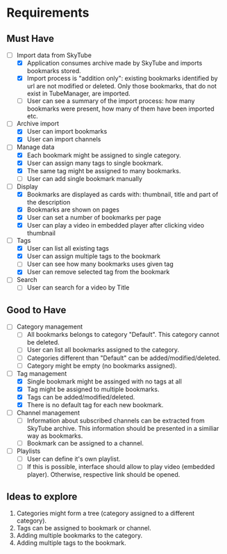 # Requirements

## Must Have

- [ ] Import data from SkyTube
   - [x] Application consumes archive made by SkyTube and imports bookmarks stored.
   - [x] Import process is "addition only": existing bookmarks identified by url are not modified or deleted. Only those bookmarks, that do not exist in TubeManager, are imported.
   - [ ] User can see a summary of the import process: how many bookmarks were present, how many of them have been imported etc.
- [ ] Archive import
   - [x] User can import bookmarks
   - [x] User can import channels
- [ ] Manage data
   - [x] Each bookmark might be assigned to single category.
   - [x] User can assign many tags to single bookmark.
   - [x] The same tag might be assigned to many bookmarks.
   - [ ] User can add single bookmark manually
- [ ] Display
   - [x] Bookmarks are displayed as cards with: thumbnail, title and part of the description
   - [x] Bookmarks are shown on pages
   - [x] User can set a number of bookmarks per page
   - [x] User can play a video in embedded player after clicking video thumbnail
- [ ] Tags
  - [x] User can list all existing tags
  - [x] User can assign multiple tags to the bookmark
  - [ ] User can see how many bookmarks uses given tag
  - [x] User can remove selected tag from the bookmark
- [ ] Search
  - [ ] User can search for a video by Title

## Good to Have

- [ ] Category management
   - [ ] All bookmarks belongs to category "Default". This category cannot be deleted.
   - [ ] User can list all bookmarks assigned to the category.
   - [ ] Categories different than "Default" can be added/modified/deleted.
   - [ ] Category might be empty (no bookmarks assigned).
- [ ] Tag management
   - [x] Single bookmark might be assinged with no tags at all
   - [x] Tag might be assigned to multiple bookmarks.
   - [x] Tags can be added/modified/deleted.
   - [x] There is no default tag for each new bookmark.
- [ ] Channel management
   - [ ] Information about subscribed channels can be extracted from SkyTube archive. This information should be presented in a similiar way as bookmarks.
   - [ ] Bookmark can be assigned to a channel.
- [ ] Playlists
   - [ ] User can define it's own playlist.
   - [ ] If this is possible, interface should allow to play video (embedded player). Otherwise, respective link should be opened.

## Ideas to explore

1. Categories might form a tree (category assigned to a different category).
2. Tags can be assigned to bookmark or channel.
3. Adding multiple bookmarks to the category.
4. Adding multiple tags to the bookmark.
